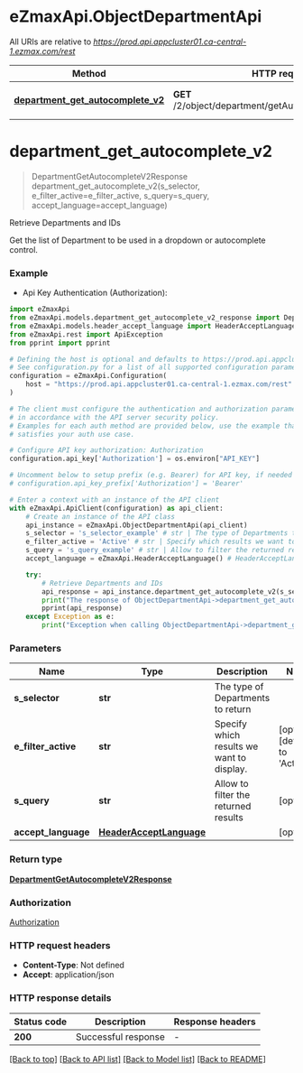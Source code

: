 # eZmaxApi.ObjectDepartmentApi

All URIs are relative to *https://prod.api.appcluster01.ca-central-1.ezmax.com/rest*

Method | HTTP request | Description
------------- | ------------- | -------------
[**department_get_autocomplete_v2**](ObjectDepartmentApi.md#department_get_autocomplete_v2) | **GET** /2/object/department/getAutocomplete/{sSelector} | Retrieve Departments and IDs


# **department_get_autocomplete_v2**
> DepartmentGetAutocompleteV2Response department_get_autocomplete_v2(s_selector, e_filter_active=e_filter_active, s_query=s_query, accept_language=accept_language)

Retrieve Departments and IDs

Get the list of Department to be used in a dropdown or autocomplete control.

### Example

* Api Key Authentication (Authorization):

```python
import eZmaxApi
from eZmaxApi.models.department_get_autocomplete_v2_response import DepartmentGetAutocompleteV2Response
from eZmaxApi.models.header_accept_language import HeaderAcceptLanguage
from eZmaxApi.rest import ApiException
from pprint import pprint

# Defining the host is optional and defaults to https://prod.api.appcluster01.ca-central-1.ezmax.com/rest
# See configuration.py for a list of all supported configuration parameters.
configuration = eZmaxApi.Configuration(
    host = "https://prod.api.appcluster01.ca-central-1.ezmax.com/rest"
)

# The client must configure the authentication and authorization parameters
# in accordance with the API server security policy.
# Examples for each auth method are provided below, use the example that
# satisfies your auth use case.

# Configure API key authorization: Authorization
configuration.api_key['Authorization'] = os.environ["API_KEY"]

# Uncomment below to setup prefix (e.g. Bearer) for API key, if needed
# configuration.api_key_prefix['Authorization'] = 'Bearer'

# Enter a context with an instance of the API client
with eZmaxApi.ApiClient(configuration) as api_client:
    # Create an instance of the API class
    api_instance = eZmaxApi.ObjectDepartmentApi(api_client)
    s_selector = 's_selector_example' # str | The type of Departments to return
    e_filter_active = 'Active' # str | Specify which results we want to display. (optional) (default to 'Active')
    s_query = 's_query_example' # str | Allow to filter the returned results (optional)
    accept_language = eZmaxApi.HeaderAcceptLanguage() # HeaderAcceptLanguage |  (optional)

    try:
        # Retrieve Departments and IDs
        api_response = api_instance.department_get_autocomplete_v2(s_selector, e_filter_active=e_filter_active, s_query=s_query, accept_language=accept_language)
        print("The response of ObjectDepartmentApi->department_get_autocomplete_v2:\n")
        pprint(api_response)
    except Exception as e:
        print("Exception when calling ObjectDepartmentApi->department_get_autocomplete_v2: %s\n" % e)
```



### Parameters


Name | Type | Description  | Notes
------------- | ------------- | ------------- | -------------
 **s_selector** | **str**| The type of Departments to return | 
 **e_filter_active** | **str**| Specify which results we want to display. | [optional] [default to &#39;Active&#39;]
 **s_query** | **str**| Allow to filter the returned results | [optional] 
 **accept_language** | [**HeaderAcceptLanguage**](.md)|  | [optional] 

### Return type

[**DepartmentGetAutocompleteV2Response**](DepartmentGetAutocompleteV2Response.md)

### Authorization

[Authorization](../README.md#Authorization)

### HTTP request headers

 - **Content-Type**: Not defined
 - **Accept**: application/json

### HTTP response details

| Status code | Description | Response headers |
|-------------|-------------|------------------|
**200** | Successful response |  -  |

[[Back to top]](#) [[Back to API list]](../README.md#documentation-for-api-endpoints) [[Back to Model list]](../README.md#documentation-for-models) [[Back to README]](../README.md)

